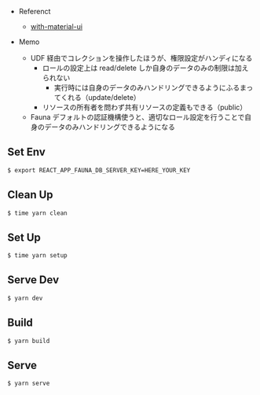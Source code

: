 - Referenct

  - [with-material-ui](https://formik.org/docs/examples/with-material-ui)

- Memo
  - UDF 経由でコレクションを操作したほうが、権限設定がハンディになる
    - ロールの設定上は read/delete しか自身のデータのみの制限は加えられない
      - 実行時には自身のデータのみハンドリングできるようにふるまってくれる（update/delete）
    - リソースの所有者を問わず共有リソースの定義もできる（public）
  - Fauna デフォルトの認証機構使うと、適切なロール設定を行うことで自身のデータのみハンドリングできるようになる

## Set Env

```bash
$ export REACT_APP_FAUNA_DB_SERVER_KEY=HERE_YOUR_KEY
```

## Clean Up

```bash
$ time yarn clean
```

## Set Up

```bash
$ time yarn setup
```

## Serve Dev

```bash
$ yarn dev
```

## Build

```bash
$ yarn build
```

## Serve

```bash
$ yarn serve
```


